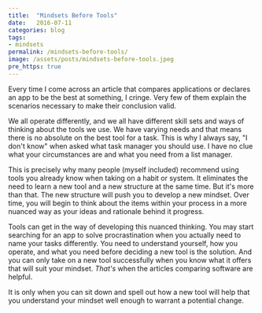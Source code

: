 ```yaml
---
title:  "Mindsets Before Tools"
date:   2016-07-11
categories: blog
tags:
- mindsets
permalink: /mindsets-before-tools/
image: /assets/posts/mindsets-before-tools.jpeg
pre_https: true
---
```

Every time I come across an article that compares applications or declares an app to be the best at something, I cringe. Very few of them explain the scenarios necessary to make their conclusion valid.
<!--more-->

We all operate differently, and we all have different skill sets and ways of thinking about the tools we use. We have varying needs and that means there is no absolute on the best tool for a task. This is why I always say, "I don't know" when asked what task manager you should use. I have no clue what your circumstances are and what you need from a list manager.

This is precisely why many people (myself included) recommend using tools you already know when taking on a habit or system. It eliminates the need to learn a new tool and a new structure at the same time. But it's more than that. The new structure will push you to develop a new mindset. Over time, you will begin to think about the items within your process in a more nuanced way as your ideas and rationale behind it progress.

Tools can get in the way of developing this nuanced thinking. You may start searching for an app to solve procrastination when you actually need to name your tasks differently. You need to understand yourself, how you operate, and what you need before deciding a new tool is the solution. And you can only take on a new tool successfully when you know what it offers that will suit your mindset. *That's* when the articles comparing software are helpful.

It is only when you can sit down and spell out how a new tool will help that you understand your mindset well enough to warrant a potential change.

